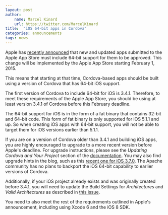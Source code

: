 ```yaml
---
layout: post
author:
    name: Marcel Kinard
    url: https://twitter.com/MarcelKinard
title:  "iOS 64-bit apps in Cordova"
categories: announcements
tags: news
---
```


Apple has [recently announced](https://developer.apple.com/news/?id=10202014a)
that new and updated apps submitted to the Apple App Store must include 64-bit
support for them to be approved. This change will be implemented by the Apple
App Store starting February 1, 2015.

This means that starting at that time, Cordova-based apps should be built using
a version of Cordova that has 64-bit iOS support.

The first version of Cordova to include 64-bit for iOS is 3.4.1. Therefore,
to meet these requirements of the Apple App Store, you should be using at least
version 3.4.1 of Cordova before this February deadline.

<!--more-->

The 64-bit support for iOS is in the form of a fat binary that contains 32-bit
and 64-bit code. This form of fat binary is only supported for iOS 5.1.1 and up.
So when creating iOS apps with 64-bit support, you will not be able to target
them for iOS versions earlier than 5.1.1.

If you are on a version of Cordova older than 3.4.1 and building iOS apps, you
are highly encouraged to upgrade to a more recent version before Apple's deadline.
For upgrade instructions, please see the _Updating Cordova and Your Project_
section of the [documentation](http://cordova.apache.org/docs/en/edge/guide_cli_index.md.html).
You may also find upgrade hints in the blog, such as this
[recent one for iOS 3.7.0](http://cordova.apache.org/announcements/2014/11/06/cordova-ios-3.7.0.html). The Apache community has no plans to backport the iOS
64-bit capability to earlier versions of Cordova.

Additionally, if your iOS project already exists and was originally created
before 3.4.1, you will need to update the Build Settings for _Architectures_
and _Valid Architectures_ as described in [this issue](https://issues.apache.org/jira/browse/CB-6223?focusedCommentId=13930935&page=com.atlassian.jira.plugin.system.issuetabpanels:comment-tabpanel#comment-13930935).

You need to also meet the rest of the requirements outlined in Apple's
announcement, including using Xcode 6 and the iOS 8 SDK.

